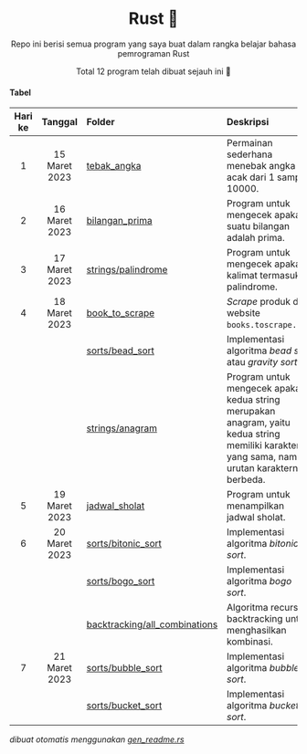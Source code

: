 <div align="center">

# Rust 🦀

Repo ini berisi semua program yang saya buat dalam rangka belajar bahasa pemrograman Rust

Total 12 program telah dibuat sejauh ini 🎉

</div>

#### Tabel

|Hari ke|Tanggal|Folder|Deskripsi|
|:--:|:--:|:--|:--|
|1|15 Maret 2023|[tebak_angka](/tebak_angka)|Permainan sederhana menebak angka acak dari 1 sampai 10000.|
|2|16 Maret 2023|[bilangan_prima](/bilangan_prima)|Program untuk mengecek apakah suatu bilangan adalah prima.|
|3|17 Maret 2023|[strings/palindrome](/strings/palindrome)|Program untuk mengecek apakah kalimat termasuk palindrome.|
|4|18 Maret 2023|[book_to_scrape](/book_to_scrape)|_Scrape_ produk dari website `books.toscrape.com`.|
|||[sorts/bead_sort](/sorts/bead_sort)|Implementasi algoritma _bead sort_ atau _gravity sort_.|
|||[strings/anagram](/strings/anagram)|Program untuk mengecek apakah kedua string merupakan anagram, yaitu kedua string memiliki karakter yang sama, namun urutan karakternya berbeda.|
|5|19 Maret 2023|[jadwal_sholat](/jadwal_sholat)|Program untuk menampilkan jadwal sholat.|
|6|20 Maret 2023|[sorts/bitonic_sort](/sorts/bitonic_sort)|Implementasi algoritma _bitonic sort_.|
|||[sorts/bogo_sort](/sorts/bogo_sort)|Implementasi algoritma _bogo sort_.|
|||[backtracking/all_combinations](/backtracking/all_combinations)|Algoritma recursive backtracking untuk menghasilkan kombinasi.|
|7|21 Maret 2023|[sorts/bubble_sort](/sorts/bubble_sort)|Implementasi algoritma _bubble sort_.|
|||[sorts/bucket_sort](/sorts/bucket_sort)|Implementasi algoritma _bucket sort_.|


_dibuat otomatis menggunakan [gen_readme.rs](/gen_readme.rs)_
